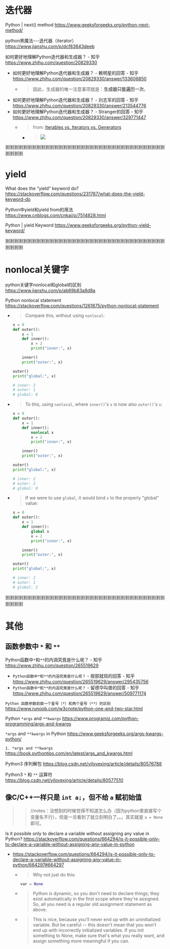 
# 迭代器

Python | next() method https://www.geeksforgeeks.org/python-next-method/

python黑魔法---迭代器（iterator） https://www.jianshu.com/p/dcf83643deeb

如何更好地理解Python迭代器和生成器？ - 知乎 https://www.zhihu.com/question/20829330
- 如何更好地理解Python迭代器和生成器？ - 赖明星的回答 - 知乎 https://www.zhihu.com/question/20829330/answer/133606850
  * > 因此，生成器的唯一注意事项就是：**生成器只能遍历一次**。
- 如何更好地理解Python迭代器和生成器？ - 刘志军的回答 - 知乎 https://www.zhihu.com/question/20829330/answer/213544776
- 如何更好地理解Python迭代器和生成器？ - Stranger的回答 - 知乎 https://www.zhihu.com/question/20829330/answer/329771447
  * > from: [Iterables vs. Iterators vs. Generators](https://nvie.com/posts/iterators-vs-generators/)
    + > ![](https://pic4.zhimg.com/80/v2-95b4076d30e55da078045cdade28cea3_1440w.jpg)

:u5272::u5272::u5272::u5272::u5272::u5272::u5272::u5272::u5272::u5272::u5272::u5272::u5272::u5272::u5272::u5272::u5272::u5272::u5272::u5272::u5272::u5272::u5272::u5272::u5272::u5272::u5272::u5272::u5272::u5272::u5272::u5272::u5272::u5272::u5272::u5272::u5272::u5272::u5272::u5272:

# yield

What does the “yield” keyword do? https://stackoverflow.com/questions/231767/what-does-the-yield-keyword-do

Python中yield和yield from的用法 https://www.cnblogs.com/cnkai/p/7514828.html

Python | yield Keyword https://www.geeksforgeeks.org/python-yield-keyword/

:u5272::u5272::u5272::u5272::u5272::u5272::u5272::u5272::u5272::u5272::u5272::u5272::u5272::u5272::u5272::u5272::u5272::u5272::u5272::u5272::u5272::u5272::u5272::u5272::u5272::u5272::u5272::u5272::u5272::u5272::u5272::u5272::u5272::u5272::u5272::u5272::u5272::u5272::u5272::u5272:

# nonlocal关键字

python关键字nonlocal和global的区别 https://www.jianshu.com/p/ab69b83a8d8a

Python nonlocal statement https://stackoverflow.com/questions/1261875/python-nonlocal-statement
- > Compare this, without using `nonlocal`:
  ```py
  x = 0
  def outer():
      x = 1
      def inner():
          x = 2
          print("inner:", x)

      inner()
      print("outer:", x)

  outer()
  print("global:", x)

  # inner: 2
  # outer: 1
  # global: 0
  ```
- > To this, using `nonlocal`, where `inner()`'s `x` is now also `outer()`'s `x`:
  ```py
  x = 0
  def outer():
      x = 1
      def inner():
          nonlocal x
          x = 2
          print("inner:", x)

      inner()
      print("outer:", x)

  outer()
  print("global:", x)

  # inner: 2
  # outer: 2
  # global: 0
  ```
- > If we were to use `global`, it would bind `x` to the properly "global" value:
  ```py
  x = 0
  def outer():
      x = 1
      def inner():
          global x
          x = 2
          print("inner:", x)

      inner()
      print("outer:", x)

  outer()
  print("global:", x)

  # inner: 2
  # outer: 1
  # global: 2
  ```

:u5272::u5272::u5272::u5272::u5272::u5272::u5272::u5272::u5272::u5272::u5272::u5272::u5272::u5272::u5272::u5272::u5272::u5272::u5272::u5272::u5272::u5272::u5272::u5272::u5272::u5272::u5272::u5272::u5272::u5272::u5272::u5272::u5272::u5272::u5272::u5272::u5272::u5272::u5272::u5272:

# 其他

## 函数参数中 `*` 和 `**`

Python函数中`*`和`**`的内涵究竟是什么呢？ - 知乎 https://www.zhihu.com/question/265519629
- `Python函数中*和**的内涵究竟是什么呢？` - 按部就班的回答 - 知乎 https://www.zhihu.com/question/265519629/answer/295435756
- `Python函数中*和**的内涵究竟是什么呢？` - 留德华叫兽的回答 - 知乎 https://www.zhihu.com/question/265519629/answer/509771174

`Python 函数参数前面一个星号（*）和两个星号（**）的区别` https://www.runoob.com/w3cnote/python-one-and-two-star.html

Python `*args` and `**kwargs` https://www.programiz.com/python-programming/args-and-kwargs

`*args` and `**kwargs` in Python https://www.geeksforgeeks.org/args-kwargs-python/

`1. *args and **kwargs` https://book.pythontips.com/en/latest/args_and_kwargs.html

Python3 序列解包 https://blog.csdn.net/yilovexing/article/details/80576788

Python3 `*` 和 `**` 运算符 https://blog.csdn.net/yilovexing/article/details/80577510

## 像C/C++一样只是 `int a;`，但不给 `a` 赋初始值
>> //notes：没想到的时候觉得不知道怎么办（因为python里直接写个变量名不行），但是一旦看到了就立刻明白了。。。其实就是 `a = None` 即可。

Is it possible only to declare a variable without assigning any value in Python? https://stackoverflow.com/questions/664294/is-it-possible-only-to-declare-a-variable-without-assigning-any-value-in-python
- https://stackoverflow.com/questions/664294/is-it-possible-only-to-declare-a-variable-without-assigning-any-value-in-python/664297#664297
  * > Why not just do this:
    ```py
    var = None
    ```
  * > Python is dynamic, so you don't need to declare things; they exist automatically in the first scope where they're assigned. So, all you need is a regular old assignment statement as above.
  * > This is nice, because you'll never end up with an uninitialized variable. But be careful -- this doesn't mean that you won't end up with incorrectly initialized variables. If you init something to None, make sure that's what you really want, and assign something more meaningful if you can.
